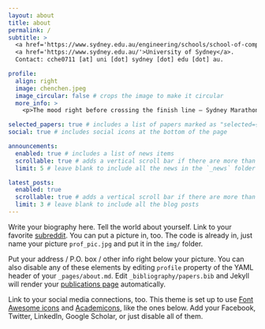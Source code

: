 ```yaml
---
layout: about
title: about
permalink: /
subtitle: >
  <a href='https://www.sydney.edu.au/engineering/schools/school-of-computer-science.html'>School of Computer Science</a>,
  <a href='https://www.sydney.edu.au/'>University of Sydney</a>.
  Contact: cche0711 [at] uni [dot] sydney [dot] edu [dot] au.

profile:
  align: right
  image: chenchen.jpeg
  image_circular: false # crops the image to make it circular
  more_info: >
    <p>The mood right before crossing the finish line – Sydney Marathon 2024</p>

selected_papers: true # includes a list of papers marked as "selected={true}"
social: true # includes social icons at the bottom of the page

announcements:
  enabled: true # includes a list of news items
  scrollable: true # adds a vertical scroll bar if there are more than 3 news items
  limit: 5 # leave blank to include all the news in the `_news` folder

latest_posts:
  enabled: true
  scrollable: true # adds a vertical scroll bar if there are more than 3 new posts items
  limit: 3 # leave blank to include all the blog posts
---
```


Write your biography here. Tell the world about yourself. Link to your favorite [subreddit](http://reddit.com). You can put a picture in, too. The code is already in, just name your picture `prof_pic.jpg` and put it in the `img/` folder.

Put your address / P.O. box / other info right below your picture. You can also disable any of these elements by editing `profile` property of the YAML header of your `_pages/about.md`. Edit `_bibliography/papers.bib` and Jekyll will render your [publications page](/al-folio/publications/) automatically.

Link to your social media connections, too. This theme is set up to use [Font Awesome icons](https://fontawesome.com/) and [Academicons](https://jpswalsh.github.io/academicons/), like the ones below. Add your Facebook, Twitter, LinkedIn, Google Scholar, or just disable all of them.
